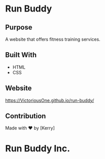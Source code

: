 # Run Buddy

## Purpose
A website that offers fitness training services.

## Built With
* HTML
* CSS

## Website
https://VictoriousOne.github.io/run-buddy/

## Contribution
Made with ❤️ by [Kerry]

# Run Buddy Inc.
